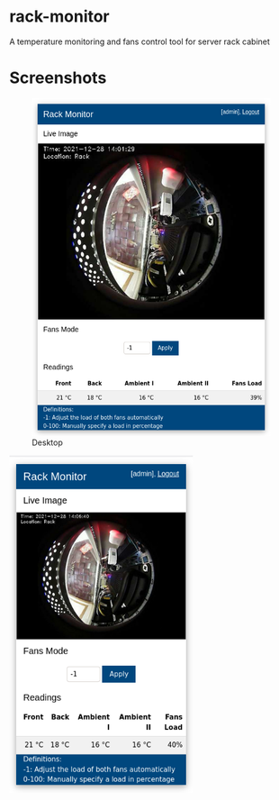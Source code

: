 # rack-monitor
A temperature monitoring and fans control tool for server rack cabinet

# Screenshots


<p float="left">
  <figure>
    <img src="./images/desktop.png" height="600" />
    <figcaption>Desktop</figcaption>
  </figure>
  <img src="./images/smartphone.png" height="600" /> 
</p>
